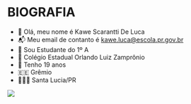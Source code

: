# BIOGRAFIA

- 🧑 Olá, meu nome é Kawe Scarantti De Luca
- 📬 Meu email de contanto é kawe.luca@escola.pr.gov.br
- 📝 Sou Estudante do 1º A
- 🏫 Colégio Estadual Orlando Luiz Zamprônio
- 🎂 Tenho 19 anos
- 🇪🇪 Grêmio
- 📍🇧🇷 Santa Lucia/PR

![](https://tenor.com/pt-BR/view/gremio-flag-gif-5052215)

<!--
site do gif - https://tenor.com/pt-BR/
--!>
